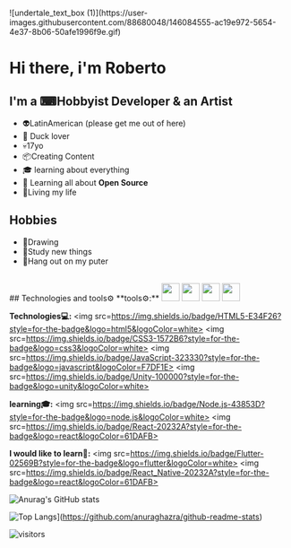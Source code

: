 <div style ="display: inline_block" ><br>
 ![undertale_text_box (1)](https://user-images.githubusercontent.com/88680048/146084555-ac19e972-5654-4e37-8b06-50afe1996f9e.gif)
</div>

# Hi there, i'm  Roberto

## I'm a ⌨Hobbyist Developer & an Artist

 - 👽LatinAmerican (please get me out of here)
 - 🦆 Duck lover
 - 💀17yo 
 - 📦Creating Content
 - 🎓 learning about everything
 - 🌱  Learning all about  **Open Source**
 - 🤑Living my life
## Hobbies
 - 🎨Drawing
 - 🦍Study new things
 - 👻Hang out on my puter

<div style ="display: inline_block" ><br>
 ## Technologies and tools⚙
 **tools⚙:**
 
<img height="32" width="32" src="https://unpkg.com/simple-icons@v6/icons/visualstudiocode.svg" />
<img height="32" width="32" src="https://unpkg.com/simple-icons@v6/icons/godotengine.svg" />
<img height="32" width="32" src="https://unpkg.com/simple-icons@v6/icons/unity.svg" />
<img height="32" width="32" src="https://unpkg.com/simple-icons@v6/icons/krita.svg" />
 
 
**Technologies💻:**
<img src=https://img.shields.io/badge/HTML5-E34F26?style=for-the-badge&logo=html5&logoColor=white></img>
<img src=https://img.shields.io/badge/CSS3-1572B6?style=for-the-badge&logo=css3&logoColor=white></img>
<img src=https://img.shields.io/badge/JavaScript-323330?style=for-the-badge&logo=javascript&logoColor=F7DF1E></img>
<img src=https://img.shields.io/badge/Unity-100000?style=for-the-badge&logo=unity&logoColor=white></img>

**learning🎓:**
<img src=https://img.shields.io/badge/Node.js-43853D?style=for-the-badge&logo=node.js&logoColor=white></img>
<img src=https://img.shields.io/badge/React-20232A?style=for-the-badge&logo=react&logoColor=61DAFB></img>

**I would like to learn🌱:**
<img src=https://img.shields.io/badge/Flutter-02569B?style=for-the-badge&logo=flutter&logoColor=white></img>
<img src=https://img.shields.io/badge/React_Native-20232A?style=for-the-badge&logo=react&logoColor=61DAFB></img>

![Anurag's GitHub stats](https://github-readme-stats.vercel.app/api?username=PgrRjsc&show_icons=true&theme=tokyonight)

![Top Langs](https://github-readme-stats.vercel.app/api/top-langs/?username=PgrRjsc)](https://github.com/anuraghazra/github-readme-stats)

![visitors](https://visitor-badge.glitch.me/badge?page_id=PgrRjsc.visitor-badge)
</div>
